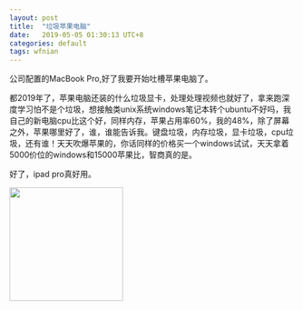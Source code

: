```yaml
---
layout: post
title:  "垃圾苹果电脑"
date:   2019-05-05 01:30:13 UTC+8
categories: default
tags: wfnian
---
```

公司配置的MacBook Pro,好了我要开始吐槽苹果电脑了。

都2019年了，苹果电脑还装的什么垃圾显卡，处理处理视频也就好了，拿来跑深度学习怕不是个垃圾，想接触类unix系统windows笔记本转个ubuntu不好吗，我自己的新电脑cpu比这个好，同样内存，苹果占用率60%，我的48%，除了屏幕之外，苹果哪里好了，谁，谁能告诉我。键盘垃圾，内存垃圾，显卡垃圾，cpu垃圾，还有谁！天天吹爆苹果的，你话同样的价格买一个windows试试，天天拿着5000价位的windows和15000苹果比，智商真的是。

好了，ipad pro真好用。

<img src="https://upload.cc/i1/2019/08/26/WrVKnZ.jpg" width="200">